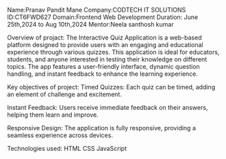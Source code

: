 Name:Pranav Pandit Mane Company:CODTECH IT SOLUTIONS ID:CT6FWD627 Domain:Frontend Web Development Duration: June 25th,2024 to Aug 10th,2024 Mentor:Neela santhosh kumar

Overview of projact:
The Interactive Quiz Application is a web-based platform designed to provide users with an engaging and educational experience through various quizzes. This application is ideal for educators, students, and anyone interested in testing their knowledge on different topics. The app features a user-friendly interface, dynamic question handling, and instant feedback to enhance the learning experience.

Key objectives of project:
Timed Quizzes: Each quiz can be timed, adding an element of challenge and excitement.

Instant Feedback: Users receive immediate feedback on their answers, helping them learn and improve.

Responsive Design: The application is fully responsive, providing a seamless experience across devices.

Technologies used:
HTML CSS JavaScript
